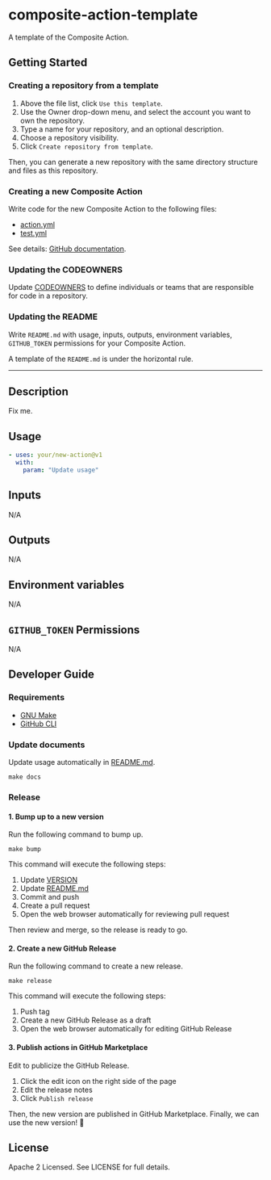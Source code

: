 # composite-action-template

A template of the Composite Action.

## Getting Started

### Creating a repository from a template

1. Above the file list, click `Use this template`.
2. Use the Owner drop-down menu, and select the account you want to own the repository.
3. Type a name for your repository, and an optional description.
4. Choose a repository visibility.
5. Click `Create repository from template`.

Then, you can generate a new repository with the same directory structure and files as this repository.

### Creating a new Composite Action

Write code for the new Composite Action to the following files:

- [action.yml](/action.yml)
- [test.yml](/.github/workflows/test.yml)

See details: [GitHub documentation](https://docs.github.com/en/actions/creating-actions/creating-a-composite-action).

### Updating the CODEOWNERS

Update [CODEOWNERS](/.github/CODEOWNERS) to define individuals or teams that are responsible for code in a repository.

### Updating the README

Write `README.md` with usage, inputs, outputs, environment variables, `GITHUB_TOKEN` permissions
for your Composite Action.

A template of the `README.md` is under the horizontal rule.

---

## Description

Fix me.

## Usage

```yaml
- uses: your/new-action@v1
  with:
    param: "Update usage"
```

## Inputs

N/A

## Outputs

N/A

## Environment variables

N/A

## `GITHUB_TOKEN` Permissions

N/A

## Developer Guide

### Requirements

- [GNU Make](https://www.gnu.org/software/make/)
- [GitHub CLI](https://cli.github.com/)

### Update documents

Update usage automatically in [README.md](/README.md).

```shell
make docs
```

### Release

#### 1. Bump up to a new version

Run the following command to bump up.

```shell
make bump
```

This command will execute the following steps:

1. Update [VERSION](/VERSION)
2. Update [README.md](/README.md)
3. Commit and push
4. Create a pull request
5. Open the web browser automatically for reviewing pull request

Then review and merge, so the release is ready to go.

#### 2. Create a new GitHub Release

Run the following command to create a new release.

```shell
make release
```

This command will execute the following steps:

1. Push tag
2. Create a new GitHub Release as a draft
3. Open the web browser automatically for editing GitHub Release

#### 3. Publish actions in GitHub Marketplace

Edit to publicize the GitHub Release.

1. Click the edit icon on the right side of the page
2. Edit the release notes
3. Click `Publish release`

Then, the new version are published in GitHub Marketplace.
Finally, we can use the new version! :tada:

## License

Apache 2 Licensed. See LICENSE for full details.
